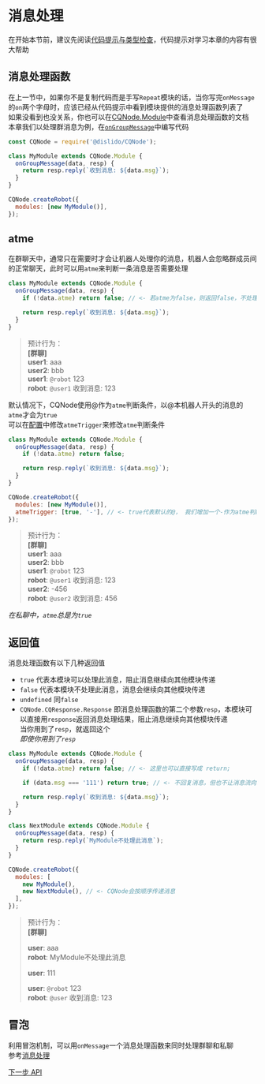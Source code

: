# 消息处理

在开始本节前，建议先阅读[代码提示与类型检查](../docs/typeinferrence)，代码提示对学习本章的内容有很大帮助

## 消息处理函数

在上一节中，如果你不是复制代码而是手写`Repeat`模块的话，当你写完`onMessage`的`on`两个字母时，应该已经从代码提示中看到模块提供的消息处理函数列表了  
如果没看到也没关系，你也可以在[CQNode.Module](../docs/module)中查看消息处理函数的文档  
本章我们以处理群消息为例，在[`onGroupMessage`](../docs/module#moduleongroupmessage)中编写代码  

```javascript
const CQNode = require('@dislido/CQNode');

class MyModule extends CQNode.Module {
  onGroupMessage(data, resp) {
    return resp.reply(`收到消息: ${data.msg}`);
  }
}

CQNode.createRobot({
  modules: [new MyModule()],
});
```

## atme
在群聊天中，通常只在需要时才会让机器人处理你的消息，机器人会忽略群成员间的正常聊天，此时可以用`atme`来判断一条消息是否需要处理

```javascript
class MyModule extends CQNode.Module {
  onGroupMessage(data, resp) {
    if (!data.atme) return false; // <- 若atme为false，则返回false，不处理此消息

    return resp.reply(`收到消息: ${data.msg}`);
  }
}
```

> 预计行为：  
> __[群聊]__  
> __user1__: aaa   
> __user2__: bbb   
> __user1__: `@robot` 123   
> __robot__: `@user1` 收到消息: 123   

默认情况下，CQNode使用@作为`atme`判断条件，以@本机器人开头的消息的`atme`才会为`true`  
可以在[配置](../docs/createrobot#configobject)中修改`atmeTrigger`来修改`atme`判断条件

```javascript
class MyModule extends CQNode.Module {
  onGroupMessage(data, resp) {
    if (!data.atme) return false;

    return resp.reply(`收到消息: ${data.msg}`);
  }
}

CQNode.createRobot({
  modules: [new MyModule()],
  atmeTrigger: [true, '-'], // <- true代表默认的@， 我们增加一个-作为atme判断条件
});
```

> 预计行为：  
> __[群聊]__    
> __user1__: aaa  
> __user2__: bbb  
> __user1__: `@robot` 123  
> __robot__: `@user1` 收到消息: 123  
> __user2__: -456  
> __robot__: `@user2` 收到消息: 456  

_在私聊中，`atme`总是为`true`_

## 返回值
消息处理函数有以下几种返回值
- `true` 代表本模块可以处理此消息，阻止消息继续向其他模块传递
- `false` 代表本模块不处理此消息，消息会继续向其他模块传递
- `undefined` 同`false`
- `CQNode.CQResponse.Response` 即消息处理函数的第二个参数`resp`，本模块可以直接用`response`返回消息处理结果，阻止消息继续向其他模块传递  
  当你用到了`resp`，就返回这个  
_即使你用到了`resp`_

```javascript
class MyModule extends CQNode.Module {
  onGroupMessage(data, resp) {
    if (!data.atme) return false; // <- 这里也可以直接写成 return;

    if (data.msg === '111') return true; // <- 不回复消息，但也不让消息流向下一个模块

    return resp.reply(`收到消息: ${data.msg}`);
  }
}

class NextModule extends CQNode.Module {
  onGroupMessage(data, resp) {
    return resp.reply(`MyModule不处理此消息`);
  }
}

CQNode.createRobot({
  modules: [
    new MyModule(),
    new NextModule(), // <- CQNode会按顺序传递消息
  ],
});
```

> 预计行为：  
> __[群聊]__  
> 
> __user__: aaa  
> __robot__: MyModule不处理此消息  
>
> __user__: 111  
>
> __user__: `@robot` 123  
> __robot__: `@user` 收到消息: 123  

## 冒泡
利用冒泡机制，可以用`onMessage`一个消息处理函数来同时处理群聊和私聊  
参考[消息处理](../docs/module#消息处理)

[下一步 API](./api)
